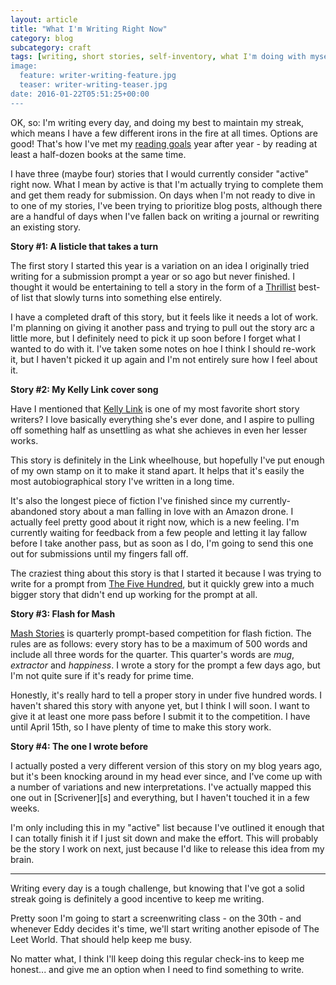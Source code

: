 ```yaml
---
layout: article
title: "What I'm Writing Right Now"
category: blog
subcategory: craft
tags: [writing, short stories, self-inventory, what I'm doing with myself]
image:
  feature: writer-writing-feature.jpg
  teaser: writer-writing-teaser.jpg
date: 2016-01-22T05:51:25+00:00
---
```


OK, so: I'm writing every day, and doing my best to maintain my streak, which means I have a few different irons in the fire at all times. Options are good! That's how I've met my [reading goals][g] year after year - by reading at least a half-dozen books at the same time.

I have three (maybe four) stories that I would currently consider "active" right now. What I mean by active is that I'm actually trying to complete them and get them ready for submission. On days when I'm not ready to dive in to one of my stories, I've been trying to prioritize blog posts, although there are a handful of days when I've fallen back on writing a journal or rewriting an existing story.<!-- more -->

**Story #1: A listicle that takes a turn**

The first story I started this year is a variation on an idea I originally tried writing for a submission prompt a year or so ago but never finished. I thought it would be entertaining to tell a story in the form of a [Thrillist][t] best-of list that slowly turns into something else entirely.

I have a completed draft of this story, but it feels like it needs a lot of work. I'm planning on giving it another pass and trying to pull out the story arc a little more, but I definitely need to pick it up soon before I forget what I wanted to do with it. I've taken some notes on hoe I think I should re-work it, but I haven't picked it up again and I'm not entirely sure how I feel about it.

**Story #2: My Kelly Link cover song**

Have I mentioned that [Kelly Link][k] is one of my most favorite short story writers? I love basically everything she's ever done, and I aspire to pulling off something half as unsettling as what she achieves in even her lesser works.

This story is definitely in the Link wheelhouse, but hopefully I've put enough of my own stamp on it to make it stand apart. It helps that it's easily the most autobiographical story I've written in a long time.

It's also the longest piece of fiction I've finished since my currently-abandoned story about a man falling in love with an Amazon drone. I actually feel pretty good about it right now, which is a new feeling. I'm currently waiting for feedback from a few people and letting it lay fallow before I take another pass, but as soon as I do, I'm going to send this one out for submissions until my fingers fall off.

The craziest thing about this story is that I started it because I was trying to write for a prompt from [The Five Hundred][f], but it quickly grew into a much bigger story that didn't end up working for the prompt at all.

**Story #3: Flash for Mash**

[Mash Stories][m] is quarterly prompt-based competition for flash fiction. The rules are as follows: every story has to be a maximum of 500 words and include all three words for the quarter. This quarter's words are *mug*, *extractor* and *happiness*. I wrote a story for the prompt a few days ago, but I'm not quite sure if it's ready for prime time.

Honestly, it's really hard to tell a proper story in under five hundred words. I haven't shared this story with anyone yet, but I think I will soon. I want to give it at least one more pass before I submit it to the competition. I have until April 15th, so I have plenty of time to make this story work.

**Story #4: The one I wrote before**

I actually posted a very different version of this story on my blog years ago, but it's been knocking around in my head ever since, and I've come up with a number of variations and new interpretations. I've actually mapped this one out in [Scrivener][s] and everything, but I haven't touched it in a few weeks.

I'm only including this in my "active" list because I've outlined it enough that I can totally finish it if I just sit down and make the effort. This will probably be the story I work on next, just because I'd like to release this idea from my brain.

***

Writing every day is a tough challenge, but knowing that I've got a solid streak going is definitely a good incentive to keep me writing.

Pretty soon I'm going to start a screenwriting class - on the 30th - and whenever Eddy decides it's time, we'll start writing another episode of The Leet World. That should help keep me busy.

No matter what, I think I'll keep doing this regular check-ins to keep me honest... and give me an option when I need to find something to write.

[g]: https://www.goodreads.com/user_challenges/3899793
[t]: https://www.thrillist.com/eat/los-angeles/glendale/best-la-donuts
[k]: http://kellylink.net
[f]: http://the-five-hundred.com
[m]: http://mashstories.com